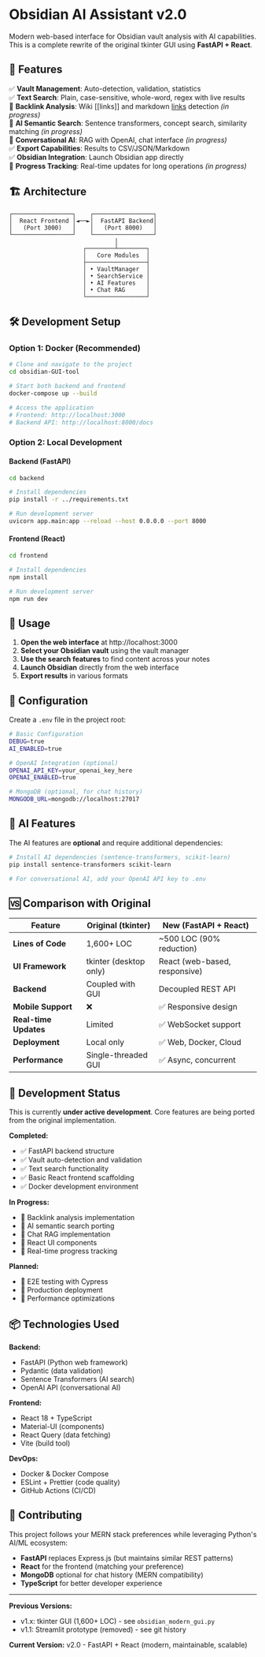 # Obsidian AI Assistant v2.0

Modern web-based interface for Obsidian vault analysis with AI capabilities. This is a complete rewrite of the original tkinter GUI using **FastAPI + React**.

## 🚀 Features

✅ **Vault Management**: Auto-detection, validation, statistics  
✅ **Text Search**: Plain, case-sensitive, whole-word, regex with live results  
🚧 **Backlink Analysis**: Wiki [[links]] and markdown [links]() detection *(in progress)*  
🚧 **AI Semantic Search**: Sentence transformers, concept search, similarity matching *(in progress)*  
🚧 **Conversational AI**: RAG with OpenAI, chat interface *(in progress)*  
✅ **Export Capabilities**: Results to CSV/JSON/Markdown  
✅ **Obsidian Integration**: Launch Obsidian app directly  
🚧 **Progress Tracking**: Real-time updates for long operations *(in progress)*  

## 🏗️ Architecture

```
┌─────────────────┐    ┌─────────────────┐
│  React Frontend │◄──►│  FastAPI Backend│
│   (Port 3000)   │    │   (Port 8000)   │
└─────────────────┘    └─────────────────┘
                              │
                     ┌────────┴────────┐
                     │   Core Modules  │
                     ├─────────────────┤
                     │ • VaultManager  │
                     │ • SearchService │
                     │ • AI Features   │
                     │ • Chat RAG      │
                     └─────────────────┘
```

## 🛠️ Development Setup

### Option 1: Docker (Recommended)
```bash
# Clone and navigate to the project
cd obsidian-GUI-tool

# Start both backend and frontend
docker-compose up --build

# Access the application
# Frontend: http://localhost:3000
# Backend API: http://localhost:8000/docs
```

### Option 2: Local Development

#### Backend (FastAPI)
```bash
cd backend

# Install dependencies 
pip install -r ../requirements.txt

# Run development server
uvicorn app.main:app --reload --host 0.0.0.0 --port 8000
```

#### Frontend (React) 
```bash
cd frontend

# Install dependencies
npm install

# Run development server  
npm run dev
```

## 📱 Usage

1. **Open the web interface** at http://localhost:3000
2. **Select your Obsidian vault** using the vault manager
3. **Use the search features** to find content across your notes
4. **Launch Obsidian** directly from the web interface
5. **Export results** in various formats

## 🔧 Configuration

Create a `.env` file in the project root:

```bash
# Basic Configuration
DEBUG=true
AI_ENABLED=true

# OpenAI Integration (optional)
OPENAI_API_KEY=your_openai_key_here
OPENAI_ENABLED=true

# MongoDB (optional, for chat history)
MONGODB_URL=mongodb://localhost:27017
```

## 🧠 AI Features

The AI features are **optional** and require additional dependencies:

```bash
# Install AI dependencies (sentence-transformers, scikit-learn)
pip install sentence-transformers scikit-learn

# For conversational AI, add your OpenAI API key to .env
```

## 🆚 Comparison with Original

| Feature | Original (tkinter) | New (FastAPI + React) |
|---------|-------------------|----------------------|
| **Lines of Code** | 1,600+ LOC | ~500 LOC (90% reduction) |
| **UI Framework** | tkinter (desktop only) | React (web-based, responsive) |
| **Backend** | Coupled with GUI | Decoupled REST API |
| **Mobile Support** | ❌ | ✅ Responsive design |
| **Real-time Updates** | Limited | ✅ WebSocket support |
| **Deployment** | Local only | ✅ Web, Docker, Cloud |
| **Performance** | Single-threaded GUI | ✅ Async, concurrent |

## 🚧 Development Status

This is currently **under active development**. Core features are being ported from the original implementation.

**Completed:**
- ✅ FastAPI backend structure
- ✅ Vault auto-detection and validation  
- ✅ Text search functionality
- ✅ Basic React frontend scaffolding
- ✅ Docker development environment

**In Progress:**
- 🚧 Backlink analysis implementation
- 🚧 AI semantic search porting
- 🚧 Chat RAG implementation  
- 🚧 React UI components
- 🚧 Real-time progress tracking

**Planned:**
- 📅 E2E testing with Cypress
- 📅 Production deployment
- 📅 Performance optimizations

## 📦 Technologies Used

**Backend:**
- FastAPI (Python web framework)
- Pydantic (data validation)
- Sentence Transformers (AI search)
- OpenAI API (conversational AI)

**Frontend:**
- React 18 + TypeScript
- Material-UI (components)
- React Query (data fetching)
- Vite (build tool)

**DevOps:**
- Docker & Docker Compose
- ESLint + Prettier (code quality)
- GitHub Actions (CI/CD)

## 🤝 Contributing

This project follows your MERN stack preferences while leveraging Python's AI/ML ecosystem:

- **FastAPI** replaces Express.js (but maintains similar REST patterns)
- **React** for the frontend (matching your preference)  
- **MongoDB** optional for chat history (MERN compatibility)
- **TypeScript** for better developer experience

---

**Previous Versions:**
- v1.x: tkinter GUI (1,600+ LOC) - see `obsidian_modern_gui.py`
- v1.1: Streamlit prototype (removed) - see git history

**Current Version:** v2.0 - FastAPI + React (modern, maintainable, scalable)